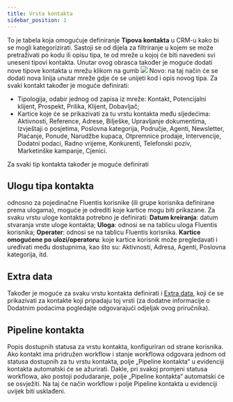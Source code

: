 ```yaml
---
title: Vrsta kontakta 
sidebar_position: 1
---
```


To je tabela koja omogućuje definiranje **Tipova kontakta** u CRM-u kako bi se mogli kategorizirati.
Sastoji se od dijela za filtriranje u kojem se može pretraživati po kodu ili opisu tipa, te od mreže u kojoj će biti navedeni svi uneseni tipovi kontakta.
Unutar ovog obrasca također je moguće dodati nove tipove kontakta u mrežu klikom na gumb ![](/img/neutral/common/new.png) Novo: na taj način će se dodati nova linija unutar mreže gdje će se unijeti kod i opis novog tipa. Za svaki kontakt također je moguće definirati:
-	Tipologija, odabir jednog od zapisa iz mreže: Kontakt, Potencijalni klijent, Prospekt, Prilika, Klijent, Dobavljač; 
-	Kartice koje će se prikazivati za tu vrstu kontakta među sljedećima: Aktivnosti, Reference, Adrese, Bilješke, Upravljanje dokumentima, Izvještaji o posjetima, Poslovna kategorija, Područje, Agenti, Newsletter, Plaćanje, Ponude, Narudžbe kupaca, Otpremnice prodaje, Intervencije, Dodatni podaci, Radno vrijeme, Konkurenti, Telefonski poziv, Marketinške kampanje, Cjenici.

Za svaki tip kontakta također je moguće definirati  

## Ulogu tipa kontakta

odnosno za pojedinačne Fluentis korisnike (ili grupe korisnika definirane prema ulogama), moguće je odrediti koje kartice mogu biti prikazane. Za svaku vrstu uloge kontakta potrebno je definirati:
**Datum kreiranja**: datum stvaranja vrste uloge kontakta;
**Uloga**: odnosi se na tablicu uloga Fluentis korisnika;
**Operater**: odnosi se na tablicu Fluentis korisnika.
**Kartice omogućene po ulozi/operatoru**: koje kartice korisnik može pregledavati i uređivati među dostupnima, kao što su: Aktivnosti, Adresa, Agenti, Poslovna kategorija, itd.

## Extra data

Također je moguće za svaku vrstu kontakta definirati i [Extra data](/docs/configurations/utility/extra-data/extradata/search-extradata/), koji će se prikazivati za kontakte koji pripadaju toj vrsti (za dodatne informacije o Dodatnim podacima pogledajte odgovarajući odjeljak ovog priručnika).

## Pipeline kontakta

Popis dostupnih statusa za vrstu kontakta, konfiguriran od strane korisnika.
Ako kontakt ima pridružen workflow i stanje workflowa odgovara jednom od statusa dostupnih za tu vrstu kontakta, polje „Pipeline kontakta“ u evidenciji kontakta automatski će se ažurirati.
Dakle, pri svakoj promjeni statusa workflowa, ako postoji podudaranje, polje „Pipeline kontakta“ automatski će se osvježiti. Na taj će način workflow i polje Pipeline kontakta u evidenciji uvijek biti usklađeni.

